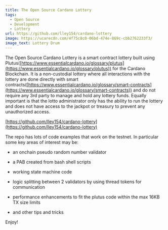 ```yaml
---
title: The Open Source Cardano Lottery
tags:
  - Open Source
  - Development
  - Lottery
url: https://github.com/lley154/cardano-lottery
image: https://ucarecdn.com/4f75c8c0-06bd-474e-869c-cbb2762233f3/
image_text: Lottery Drum
---
```


The Open Source Cardano Lottery is a smart contract lottery built using Plutus([https://www.essentialcardano.io/glossary/plutus](https://www.essentialcardano.io/glossary/plutus)) for the Cardano Blockchain. It is a non-custodial lottery where all interactions with the lottery are done directly with smart contracts([https://www.essentialcardano.io/glossary/smart-contracts](https://www.essentialcardano.io/glossary/smart-contracts)) and do not require any 3rd party to manage and hold any lottery funds. Equally important is that the lotto administrator only has the ability to run the lottery and does not have access to the jackpot or treasury to prevent any unauthorized access.

[https://github.com/lley154/cardano-lottery](https://github.com/lley154/cardano-lottery)

The repo has lots of code examples that work on the testnet. In particular some key areas of interest may be:

*   an onchain pseudo random number validator
    
*   a PAB created from bash shell scripts
    
*   working state machine code
    
*   logic splitting between 2 validators by using thread tokens for communication
    
*   performance enhancements to fit the plutus code within the max 16KB TX size limits
    
*   and other tips and tricks
    

Enjoy!
